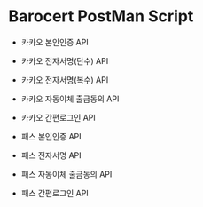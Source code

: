 Barocert PostMan Script
====================

- 카카오 본인인증 API
- 카카오 전자서명(단수) API
- 카카오 전자서명(복수) API
- 카카오 자동이체 출금동의 API
- 카카오 간편로그인 API

- 패스 본인인증 API
- 패스 전자서명 API
- 패스 자동이체 출금동의 API
- 패스 간편로그인 API